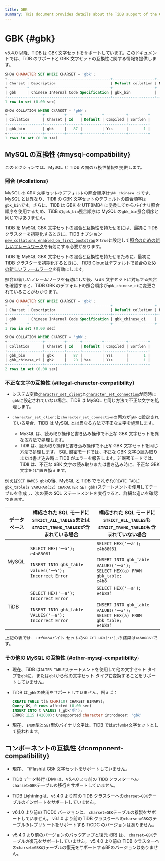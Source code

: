 ```yaml
---
title: GBK
summary: This document provides details about the TiDB support of the GBK character set.
---
```


# GBK {#gbk}

v5.4.0 以降、TiDB は GBK 文字セットをサポートしています。このドキュメントでは、TiDB のサポートと GBK 文字セットの互換性に関する情報を提供します。

```sql
SHOW CHARACTER SET WHERE CHARSET = 'gbk';
+---------+-------------------------------------+-------------------+--------+
| Charset | Description                         | Default collation | Maxlen |
+---------+-------------------------------------+-------------------+--------+
| gbk     | Chinese Internal Code Specification | gbk_bin           |      2 |
+---------+-------------------------------------+-------------------+--------+
1 row in set (0.00 sec)

SHOW COLLATION WHERE CHARSET = 'gbk';
+----------------+---------+------+---------+----------+---------+
| Collation      | Charset | Id   | Default | Compiled | Sortlen |
+----------------+---------+------+---------+----------+---------+
| gbk_bin        | gbk     |   87 |         | Yes      |       1 |
+----------------+---------+------+---------+----------+---------+
1 rows in set (0.00 sec)
```

## MySQL の互換性 {#mysql-compatibility}

このセクションでは、MySQL と TiDB の間の互換性情報を提供します。

### 照合 {#collations}

MySQL の GBK 文字セットのデフォルトの照合順序は`gbk_chinese_ci`です。 MySQL とは異なり、TiDB の GBK 文字セットのデフォルトの照合順序は`gbk_bin`です。さらに、TiDB は GBK を UTF8MB4 に変換してからバイナリ照合順序を使用するため、TiDB の`gbk_bin`照合順序は MySQL の`gbk_bin`照合順序と同じではありません。

<CustomContent platform="tidb">

TiDB を MySQL GBK 文字セットの照合と互換性を持たせるには、最初に TiDB クラスターを初期化するときに、TiDB オプション[`new_collations_enabled_on_first_bootstrap`](/tidb-configuration-file.md#new_collations_enabled_on_first_bootstrap)を`true`に設定して[照合のための新しいフレームワーク](/character-set-and-collation.md#new-framework-for-collations)を有効にする必要があります。

</CustomContent>

<CustomContent platform="tidb-cloud">

TiDB を MySQL GBK 文字セットの照合と互換性を持たせるために、最初に TiDB クラスターを初期化するときに、 TiDB Cloudはデフォルトで[照合のための新しいフレームワーク](/character-set-and-collation.md#new-framework-for-collations)を有効にします。

</CustomContent>

照合の新しいフレームワークを有効にした後、GBK 文字セットに対応する照合を確認すると、TiDB GBK のデフォルトの照合順序が`gbk_chinese_ci`に変更されていることがわかります。

```sql
SHOW CHARACTER SET WHERE CHARSET = 'gbk';
+---------+-------------------------------------+-------------------+--------+
| Charset | Description                         | Default collation | Maxlen |
+---------+-------------------------------------+-------------------+--------+
| gbk     | Chinese Internal Code Specification | gbk_chinese_ci    |      2 |
+---------+-------------------------------------+-------------------+--------+
1 row in set (0.00 sec)

SHOW COLLATION WHERE CHARSET = 'gbk';
+----------------+---------+------+---------+----------+---------+
| Collation      | Charset | Id   | Default | Compiled | Sortlen |
+----------------+---------+------+---------+----------+---------+
| gbk_bin        | gbk     |   87 |         | Yes      |       1 |
| gbk_chinese_ci | gbk     |   28 | Yes     | Yes      |       1 |
+----------------+---------+------+---------+----------+---------+
2 rows in set (0.00 sec)
```

### 不正な文字の互換性 {#illegal-character-compatibility}

-   システム変数[`character_set_client`](/system-variables.md#character_set_client)と[`character_set_connection`](/system-variables.md#character_set_connection)が同時に`gbk`に設定されていない場合、TiDB は MySQL と同じ方法で不正な文字を処理します。
-   `character_set_client`と`character_set_connection`の両方が`gbk`に設定されている場合、TiDB は MySQL とは異なる方法で不正な文字を処理します。

    -   MySQL は、読み取り操作と書き込み操作で不正な GBK 文字セットを異なる方法で処理します。
    -   TiDB は、読み取り操作と書き込み操作で不正な GBK 文字セットを同じ方法で処理します。 SQL 厳密モードでは、不正な GBK 文字の読み取りまたは書き込み時に TiDB がエラーを報告します。非厳密モードでは、TiDB は、不正な GBK 文字の読み取りまたは書き込み時に、不正な GBK 文字を`?`に置き換えます。

例えば`SET NAMES gbk`の後、MySQL と TiDB でそれぞれ`CREATE TABLE gbk_table(a VARCHAR(32) CHARACTER SET gbk)`ステートメントを使用してテーブルを作成し、次の表の SQL ステートメントを実行すると、詳細な違いを確認できます。

| データベース | 構成された SQL モードに`STRICT_ALL_TABLES`または`STRICT_TRANS_TABLES`が含まれている場合                                                | 構成された SQL モードに`STRICT_ALL_TABLES`も`STRICT_TRANS_TABLES`も含まれていない場合                                                                    |
| ------ | ----------------------------------------------------------------------------------------------------------------- | ------------------------------------------------------------------------------------------------------------------------------------ |
| MySQL  | `SELECT HEX('一a');`<br/> `e4b88061`<br/><br/> `INSERT INTO gbk_table values('一a');`<br/> `Incorrect Error`        | `SELECT HEX('一a');`<br/> `e4b88061`<br/><br/> `INSERT INTO gbk_table VALUES('一a');`<br/> `SELECT HEX(a) FROM gbk_table;`<br/> `e4b8` |
| TiDB   | `SELECT HEX('一a');`<br/> `Incorrect Error`<br/><br/> `INSERT INTO gbk_table VALUES('一a');`<br/> `Incorrect Error` | `SELECT HEX('一a');`<br/> `e4b83f`<br/><br/> `INSERT INTO gbk_table VALUES('一a');`<br/> `SELECT HEX(a) FROM gbk_table;`<br/> `e4b83f` |

上記の表では、 `utf8mb4`バイト セットの`SELECT HEX('a');`の結果は`e4b88061`です。

### その他の MySQL の互換性 {#other-mysql-compatibility}

-   現在、TiDB は`ALTER TABLE`ステートメントを使用して他の文字セット タイプを`gbk`に、または`gbk`から他の文字セット タイプに変換することをサポートしていません。

<!---->

-   TiDB は`_gbk`の使用をサポートしていません。例えば：

    ```sql
    CREATE TABLE t(a CHAR(10) CHARSET BINARY);
    Query OK, 0 rows affected (0.00 sec)
    INSERT INTO t VALUES (_gbk'啊');
    ERROR 1115 (42000): Unsupported character introducer: 'gbk'
    ```

<!---->

-   現在、 `ENUM`型と`SET`型のバイナリ文字は、TiDB では`utf8mb4`文字セットとして扱われます。

## コンポーネントの互換性 {#component-compatibility}

-   現在、 TiFlashは GBK 文字セットをサポートしていません。

-   TiDB データ移行 (DM) は、v5.4.0 より前の TiDB クラスターへの`charset=GBK`テーブルの移行をサポートしていません。

-   TiDB Lightningは、v5.4.0 より前の TiDB クラスターへの`charset=GBK`テーブルのインポートをサポートしていません。

-   v6.1.0 より前の TiCDC バージョンは、 `charset=GBK`テーブルの複製をサポートしていません。 v6.1.0 より前の TiDB クラスターへの`charset=GBK`のテーブルのレプリケートをサポートする TiCDC のバージョンはありません。

-   v5.4.0 より前のバージョンのバックアップと復元 (BR) は、 `charset=GBK`テーブルの復元をサポートしていません。 v5.4.0 より前の TiDB クラスターへの`charset=GBK`のテーブルの復元をサポートするBRのバージョンはありません。
